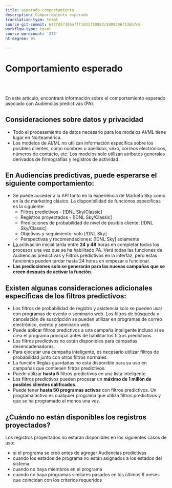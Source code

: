 ```yaml
---
title: esperado-comportamiento
description: Comportamiento esperado
translation-type: tm+mt
source-git-commit: 642fd57105afff1031f18883c5809206f136b7c6
workflow-type: tm+mt
source-wordcount: '373'
ht-degree: 0%

---
```



# Comportamiento esperado

<br> 

En este artículo, encontrará información sobre el comportamiento esperado asociado con Audiencias predictivas (PA).

## Consideraciones sobre datos y privacidad

* Todo el procesamiento de datos necesario para los modelos AI/ML tiene lugar en Norteamérica.
* Los modelos de AI/ML no utilizan información específica sobre los posibles clientes, como nombres o apellidos, sexo, correos electrónicos, números de contacto, etc. Los modelos solo utilizan atributos generales derivados de firmografías y registros de actividad.

## En Audiencias predictivas, puede esperarse el siguiente comportamiento:

* Se puede acceder a la API tanto en la experiencia de Marketo Sky como en la de marketing clásico. La disponibilidad de funciones específicas es la siguiente:
   * Filtros predictivos - [!DNL Sky/Classic]
   * Registros proyectados - [!DNL Sky/Classic]
   * Predicciones de probabilidad de nivel de posible cliente: [!DNL Sky/Classic]
   * Objetivos y seguimiento: solo [!DNL Sky]
   * Perspectivas y recomendaciones: [!DNL Sky] solamente
* [La ](/help/sky/getting-started-with-predictive-audiences.md) activación inicial tarda entre **24 y 48** horas en completar todos los procesos una vez que se ha habilitado PA. Verá todas las funciones de Audiencias predictivas y Filtros predictivos en la interfaz, pero estas funciones pueden tardar hasta 24 horas en empezar a funcionar.
* **Las predicciones solo se generarán para las nuevas campañas que se creen después de activar la función.**

## Existen algunas consideraciones adicionales específicas de los filtros predictivos:

* Los filtros de probabilidad de registro y asistencia solo se pueden usar con programas de evento o seminario web. Los filtros de búsqueda y cancelación de suscripción se pueden utilizar en programas de correo electrónico, evento y seminario web.
* Puede aplicar filtros predictivos a una campaña inteligente incluso si se crea el programa principal antes de habilitar los filtros predictivos.
* Los filtros predictivos no están disponibles para campañas desencadenadoras.
* Para ejecutar una campaña inteligente, es necesario utilizar filtros de probabilidad junto con otros filtros normales.
* La función Reglas guardadas no está disponible para su uso en campañas que contienen filtros predictivos.
* Puede utilizar **hasta 5** filtros predictivos en una lista inteligente.
* Los filtros predictivos pueden procesar un **máximo de 1 millón de posibles clientes calificados**.
* Puede tener **hasta 50 programas activos** con filtros predictivos. Un programa activo es cualquier programa que utiliza filtros predictivos y que se ha programado al menos una vez.

## ¿Cuándo no están disponibles los registros proyectados?

Los registros proyectados no estarán disponibles en los siguientes casos de uso:

* si el programa se creó antes de agregar Audiencias predictivas
* cuando los estados de programa no están asignados a los estados del sistema
* cuando no haya miembros en el programa
* cuando no haya programas similares pasados en los últimos 6 meses que coincidan con los criterios requeridos
